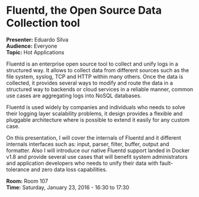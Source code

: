 # Fluentd, the Open Source Data Collection tool


**Presenter:** Eduardo Silva<br />
**Audience:** Everyone<br />
**Topic:** Hot Applications

Fluentd is an enterprise open source tool to collect and unify logs in a structured way. It allows to collect data from different sources such as the file system, syslog, TCP and HTTP within many others. Once the data is collected, it provides several ways to modify and route the data in a structured way to backends or cloud services in a reliable manner, common use cases are aggregating logs into NoSQL databases.

Fluentd is used widely by companies and individuals who needs to solve their logging layer scalability problems, it design provides a flexible and pluggable architecture where is possible to extend it easily for any custom case.

On this presentation, I will cover the internals of Fluentd and it different internals interfaces such as: input, parser, filter, buffer, output and formatter. Also I will introduce our native Fluentd support landed in Docker v1.8 and provide several use cases that will benefit system administrators and application developers who needs to unify their data with fault-tolerance and zero data loss capabilities.

 
 **Room:** Room 107<br />
 **Time:** Saturday, January 23, 2016 - 16:30 to 17:30
